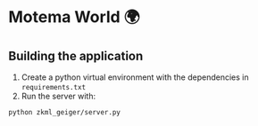 # Motema World 🌍

## Building the application
1) Create a python virtual environment with the dependencies in `requirements.txt`
2) Run the server with:
```bash
python zkml_geiger/server.py
```
